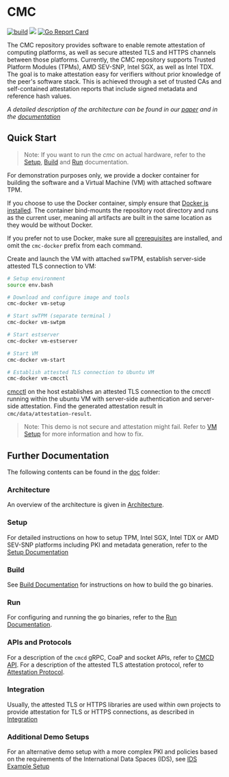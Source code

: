 # CMC

[![build](https://github.com/Fraunhofer-AISEC/cmc/actions/workflows/build.yml/badge.svg)](https://github.com/Fraunhofer-AISEC/cmc/actions/workflows/build.yml)
[![](https://godoc.org/github.com/Fraunhofer-AISEC/cmc?status.svg)](https://pkg.go.dev/github.com/Fraunhofer-AISEC/cmc)
[![Go Report Card](https://goreportcard.com/badge/github.com/Fraunhofer-AISEC/cmc)](https://goreportcard.com/report/github.com/Fraunhofer-AISEC/cmc)

The CMC repository provides software to enable remote attestation of computing platforms,
as well as secure attested TLS and HTTPS channels between those platforms. Currently, the CMC
repository supports Trusted Platform Modules (TPMs), AMD SEV-SNP, Intel SGX, as well as Intel TDX.
The goal is to make attestation easy for verifiers without prior knowledge of the peer's software
stack. This is achieved through a set of trusted CAs and self-contained attestation reports that
include signed metadata and reference hash values.

*A detailed description of the architecture can be found in our*
*[paper](https://dl.acm.org/doi/pdf/10.1145/3600160.3600171) and in the*
*[documentation](./doc)*

## Quick Start

> Note: If you want to run the *cmc* on actual hardware, refer to the [Setup](./doc/setup.md),
> [Build](./doc/build.md) and [Run](./doc/run.md) documentation.

For demonstration purposes only, we provide a docker container for building the software and a
Virtual Machine (VM) with attached software TPM.

If you choose to use the Docker container, simply ensure that
[Docker is installed](https://docs.docker.com/engine/install/). The container bind-mounts the
repository root directory and runs as the current user, meaning all artifacts are built in
the same location as they would be without Docker.

If you prefer not to use Docker, make sure all [prerequisites](./doc/setup.md#prerequisites) are
installed, and omit the `cmc-docker` prefix from each command.

Create and launch the VM with attached swTPM, establish server-side attested TLS connection to VM:
```sh
# Setup environment
source env.bash

# Download and configure image and tools
cmc-docker vm-setup

# Start swTPM (separate terminal )
cmc-docker vm-swtpm

# Start estserver
cmc-docker vm-estserver

# Start VM
cmc-docker vm-start

# Establish attested TLS connection to Ubuntu VM
cmc-docker vm-cmcctl
```

[cmcctl](./doc/architecture.md#cmcctl) on the host establishes an attested TLS connection
to the cmcctl running within the ubuntu VM with server-side authentication and server-side
attestation. Find the generated attestation result in `cmc/data/attestation-result`.

> Note: This demo is not secure and attestation might fail. Refer to [VM Setup](./doc/setup-vm.md)
> for more information and how to fix.

## Further Documentation

The following contents can be found in the [doc](./doc/) folder:

### Architecture

An overview of the architecture is given in [Architecture](./doc/architecture.md).

### Setup

For detailed instructions on how to setup TPM, Intel SGX, Intel TDX or AMD SEV-SNP platforms
including PKI and metadata generation, refer to the [Setup Documentation](./doc/setup.md)

### Build

See [Build Documentation](./doc/build.md) for instructions on how to build the go binaries.

### Run

For configuring and running the go binaries, refer to the
[Run Documentation](./doc/configuration.md).

### APIs and Protocols

For a description of the `cmcd` gRPC, CoaP and socket APIs, refer to [CMCD API](./doc/cmcd-api.md).
For a description of the attested TLS attestation protocol, refer to
[Attestation Protocol](./doc/attestation-protocol.md).

### Integration

Usually, the attested TLS or HTTPS libraries are used within own projects to provide attestation
for TLS or HTTPS connections, as described in [Integration](./doc/go-integration.md)

### Additional Demo Setups

For an alternative demo setup with a more complex PKI and policies based on the requirements of
the International Data Spaces (IDS), see [IDS Example Setup](./doc/ids-example-setup.md)

